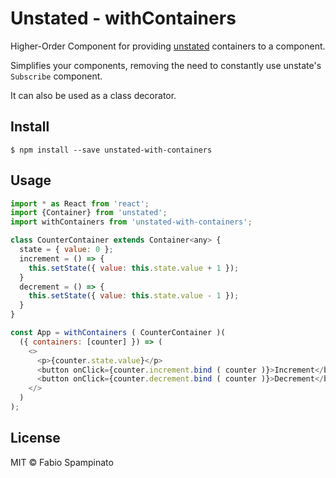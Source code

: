# Unstated - withContainers

Higher-Order Component for providing [unstated](https://github.com/jamiebuilds/unstated) containers to a component.

Simplifies your components, removing the need to constantly use unstate's `Subscribe` component.

It can also be used as a class decorator.

## Install

```shell
$ npm install --save unstated-with-containers
```

## Usage

```js
import * as React from 'react';
import {Container} from 'unstated';
import withContainers from 'unstated-with-containers';

class CounterContainer extends Container<any> {
  state = { value: 0 };
  increment = () => {
    this.setState({ value: this.state.value + 1 });
  }
  decrement = () => {
    this.setState({ value: this.state.value - 1 });
  }
}

const App = withContainers ( CounterContainer )(
  ({ containers: [counter] }) => (
    <>
      <p>{counter.state.value}</p>
      <button onClick={counter.increment.bind ( counter )}>Increment</button>
      <button onClick={counter.decrement.bind ( counter )}>Decrement</button>
    </>
  )
);
```

## License

MIT © Fabio Spampinato
